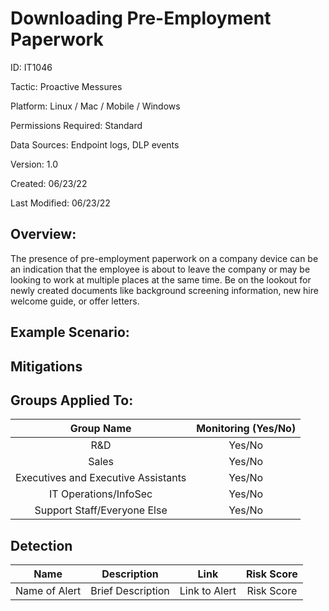 # **Downloading Pre-Employment Paperwork**

ID: IT1046

Tactic: Proactive Messures

Platform: Linux / Mac / Mobile / Windows

Permissions Required: Standard

Data Sources: Endpoint logs, DLP events

Version: 1.0

Created: 06/23/22

Last Modified: 06/23/22


## **Overview:**
The presence of pre-employment paperwork on a company device can be an indication that the employee is about to leave the company or may be looking to work at multiple places at the same time. Be on the lookout for newly created documents like background screening information, new hire welcome guide, or offer letters.

## **Example Scenario:**



## **Mitigations**


## **Groups Applied To:**
| Group Name | Monitoring (Yes/No) |
| :---: | :---:|
| R&D	| Yes/No |
| Sales | Yes/No |
| Executives and Executive Assistants |	Yes/No |
| IT Operations/InfoSec	| Yes/No |
|Support Staff/Everyone Else | Yes/No|

## **Detection**
| Name | Description | Link | Risk Score |
| :---: | :---:|:---: | :---:|
| Name of Alert | Brief Description | Link to Alert | Risk Score|   
